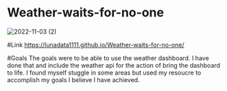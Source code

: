 # Weather-waits-for-no-one
![2022-11-03 (2)](https://user-images.githubusercontent.com/106449993/199826083-db6a6efc-99e4-4167-bf3a-cc38e5e86ca7.png)

#Link
https://lunadata1111.github.io/Weather-waits-for-no-one/

#Goals
The goals were to be able to use the weather dashboard. I have done that and include the weather api for the action of bring the dashboard to life.
I found myself stuggle in some areas but used my resoucre to accomplish my goals I believe I have achieved. 
